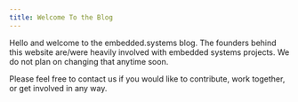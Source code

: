 ```yaml
---
title: Welcome To the Blog
---
```

Hello and welcome to the embedded.systems blog. The founders behind this website are/were heavily involved with embedded systems projects. We do not plan on changing that anytime soon.

Please feel free to contact us if you would like to contribute, work together, or get involved in any way.
